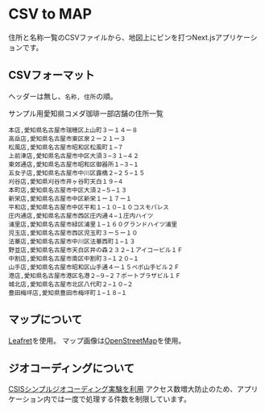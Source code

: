 # CSV to MAP

住所と名称一覧のCSVファイルから、地図上にピンを打つNext.jsアプリケーションです。

## CSVフォーマット
ヘッダーは無し、`名称, 住所`の順。

サンプル用愛知県コメダ珈琲一部店舗の住所一覧
```csv‘
本店,愛知県名古屋市瑞穂区上山町３ー１４ー８
高岳店,愛知県名古屋市東区泉２ー２１ー３
松風店,愛知県名古屋市昭和区松風町１−７
上前津店,愛知県名古屋市中区大須３−３１−４２
東郊通店,愛知県名古屋市昭和区御器所１−３−１
五女子店,愛知県名古屋市中川区露橋２−２５−１５
刈谷店,愛知県刈谷市井ヶ谷町天白１９−４
本町店,愛知県名古屋市中区大須２−５−１３
新栄店,愛知県名古屋市中区新栄１ー１７ー１
平和店,愛知県名古屋市中区平和１−１０−１０コスモパレス
庄内通店,愛知県名古屋市西区庄内通４−１庄内ハイツ
浦里店,愛知県名古屋市緑区浦里１−１６０グランドハイツ浦里
児玉店,愛知県名古屋市西区児玉町３ー５ー１０
法華店,愛知県名古屋市中川区法華西町１−１３
野並店,愛知県名古屋市天白区井の森２３２−１アイコービル１Ｆ
中割店,愛知県名古屋市南区中割町３−１２０−１
山手店,愛知県名古屋市昭和区山手通４ー１５ペポ山手ビル２Ｆ
港店,愛知県名古屋市港区名港２−９−２７ポートプラザビル１Ｆ
城北店,愛知県名古屋市北区八代町２−１０−２
豊田梅坪店,愛知県豊田市梅坪町１−１８−１
```

## マップについて
[Leafret](https://leafletjs.com/)を使用。
マップ画像は[OpenStreetMap](https://www.openstreetmap.org/copyright)を使用。

## ジオコーディングについて
[CSISシンプルジオコーディング実験を利用](https://geocode.csis.u-tokyo.ac.jp/)
アクセス数増大防止のため、アプリケーション内では一度で処理する件数を制限しています。

